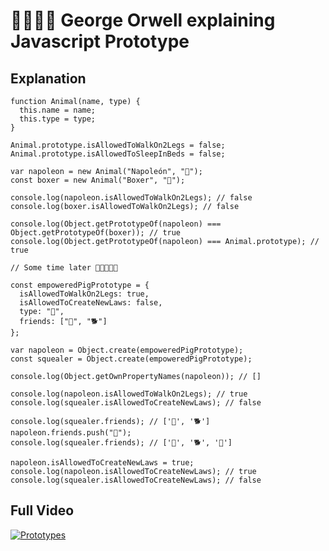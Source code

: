 # 🐖🐂🐄🐓 George Orwell explaining Javascript Prototype

## Explanation

```
function Animal(name, type) {
  this.name = name;
  this.type = type;
}

Animal.prototype.isAllowedToWalkOn2Legs = false;
Animal.prototype.isAllowedToSleepInBeds = false;

var napoleon = new Animal("Napoleón", "🐖");
const boxer = new Animal("Boxer", "🐴");

console.log(napoleon.isAllowedToWalkOn2Legs); // false
console.log(boxer.isAllowedToWalkOn2Legs); // false

console.log(Object.getPrototypeOf(napoleon) === Object.getPrototypeOf(boxer)); // true
console.log(Object.getPrototypeOf(napoleon) === Animal.prototype); // true

// Some time later ✊🏼🐖✊🏼

const empoweredPigPrototype = {
  isAllowedToWalkOn2Legs: true,
  isAllowedToCreateNewLaws: false,
  type: "🐖",
  friends: ["🐖", "🐕"]
};

var napoleon = Object.create(empoweredPigPrototype);
const squealer = Object.create(empoweredPigPrototype);

console.log(Object.getOwnPropertyNames(napoleon)); // []

console.log(napoleon.isAllowedToWalkOn2Legs); // true
console.log(squealer.isAllowedToCreateNewLaws); // false

console.log(squealer.friends); // ['🐖', '🐕']
napoleon.friends.push("🐓");
console.log(squealer.friends); // ['🐖', '🐕', '🐓']

napoleon.isAllowedToCreateNewLaws = true;
console.log(napoleon.isAllowedToCreateNewLaws); // true
console.log(squealer.isAllowedToCreateNewLaws); // false
```

## Full Video

[![Prototypes](https://i9.ytimg.com/vi/YOBlfX1PAPg/mqdefault.jpg?time=1595837460300&sqp=CNiX-vgF&rs=AOn4CLBsx-6ujOiXwKbp-4kcPrA2cqLK4Q)](https://youtu.be/YOBlfX1PAPg)